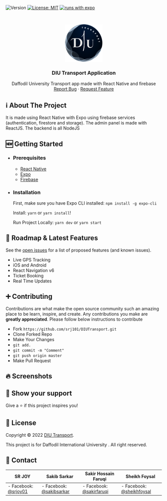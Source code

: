 ![Version](https://img.shields.io/badge/version-1.0-blue.svg?cacheSeconds=2592000)
[![License: MIT](https://img.shields.io/badge/License-MIT-yellow.svg)](https://opensource.org/licenses/MIT)
[![runs with expo](https://img.shields.io/badge/Runs%20with%20Expo-000.svg?style=flat-square&logo=EXPO&labelColor=f3f3f3&logoColor=000)](https://expo.io/)

<!-- PROJECT LOGO -->
<br />
<p align="center">
  <a href="https://github.com/srj101/DIUTransport">
    <img src="assets/images/tlogo.png" alt="Logo" width="120" height="120">
  </a>

  <h3 align="center">DIU Transport Application</h3>

  <p align="center">
    Daffodil University Transport app made with React Native and firebase
    <br />
    <a href="https://github.com/srj101/DIUTransport/issues">Report Bug</a>
    ·
    <a href="https://github.com/srj101/DIUTransport/issues">Request Feature</a>
  </p>
</p>

<!-- ABOUT THE PROJECT -->

## ℹ️ About The Project

<!-- ![alt text](assets/images/AppP1.png "App P1")
![alt text](assets/images/AppP2.png "App P2") -->

It is made using React Native with Expo using firebase services (authentication, firestore and storage).
The admin panel is made with ReactJS.
The backend is all NodeJS

## 🆕 Getting Started

- ### **Prerequisites**

  - [React Native](https://reactnative.dev/)
  - [Expo](https://expo.dev/)
  - [Firebase](https://firebase.google.com/)

<!-- GETTING STARTED -->

- ### **Installation**

  First, make sure you have Expo CLI installed: `npm install -g expo-cli`

  Install: `yarn` or `yarn install`!

  Run Project Locally: `yarn dev` or `yarn start`

## 🚧 Roadmap & Latest Features

See the [open issues](https://github.com/srj101/DIUTransport/issues) for a list of proposed features (and known issues).

- Live GPS Tracking
- iOS and Android
- React Navigation v6
- Ticket Booking
- Real Time Updates

<!-- CONTRIBUTING -->

## ➕ Contributing

Contributions are what make the open source community such an amazing place to be learn, inspire, and create. Any contributions you make are **greatly appreciated**. Please follow below instructions to contribute

- Fork `https://github.com/srj101/DIUTransport.git`
- Clone Forked Repo
- Make Your Changes
- `git add.`
- `git commit -m "Comment"`
- `git push origin master`
- Make Pull Request

<!-- SCREENSHORTS -->

## 🔥 Screenshots

<p align="center">
  <!-- <img src="https://i.ibb.co/XVkJkgR/ezgif-com-gif-maker.gif" width=200 height=400 />
  <img src="https://i.ibb.co/VTKdmbh/Simulator-Screen-Shot-i-Phone-13-Pro-Max-2022-07-16-at-14-16-25.png" width=200 height=400 />
  <img src="https://i.ibb.co/1mX58gY/Simulator-Screen-Shot-i-Phone-13-Pro-Max-2022-07-16-at-14-11-54.png" width=200 height=400 />
  <img src="https://i.ibb.co/8NycK1w/Simulator-Screen-Shot-i-Phone-13-Pro-Max-2022-07-16-at-14-18-00.png" width=200 height=400 />
    <img src="assets/images/Git/1.png" width=200 height=400 />
  <img src="assets/images/Git/2.png" width=200 height=400 />
  <img src="assets/images/Git/3.png" width=200 height=400 />
  <img src="assets/images/Git/4.png" width=200 height=400 />
  <img src="assets/images/Git/5.png" width=200 height=400 />
  <img src="assets/images/Git/6.png" width=200 height=400 />
  <img src="assets/images/Git/7.png" width=200 height=400 />
  <img src="assets/images/Git/8.png" width=200 height=400 />
  <img src="assets/images/Git/9.png" width=200 height=400 />
  <img src="assets/images/Git/10.png" width=200 height=400 /> -->
</p>

## 🌟 Show your support

Give a ⭐️ if this project inspires you!

## 📝 License

Copyright © 2022 [DIU Transport](https://github.com/srj101/DIUTransport).

This project is for Daffodil International University . All right reserved.

<!-- CONTACT -->

## 👤 Contact

| **SR JOY**                                           | **Sakib Sarkar**                                         | **Sakir Hossain Faruqi**                                 | **Sheikh Foysal**                                         |
| ---------------------------------------------------- | -------------------------------------------------------- | -------------------------------------------------------- | --------------------------------------------------------- |
| - Facebook: [@srjoy01](https://facebook.com/srjoy01) | - Facebook: [@sakibsarkar](https://facebook.com/srjoy01) | - Facebook: [@sakirfaruqi](https://facebook.com/srjoy01) | - Facebook: [@sheikhfoysal](https://facebook.com/srjoy01) |
